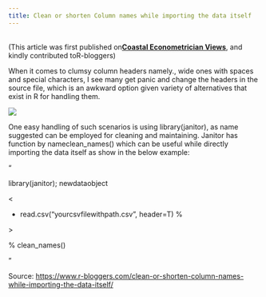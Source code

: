 ```yaml
---
title: Clean or shorten Column names while importing the data itself
---
```


\
(This article was first published on[**Coastal Econometrician Views**](http://costaleconomist.blogspot.com/2017/08/clean-or-shorten-column-names-while.html), and kindly contributed toR-bloggers\)

When it comes to clumsy column headers namely., wide ones with spaces and special characters, I see many get panic and change the headers in the source file, which is an awkward option given variety of alternatives that exist in R for handling them.

![](http://img2.tuicool.com/MfqeMz3.png!web)

One easy handling of such scenarios is using library\(janitor\), as name suggested can be employed for cleaning and maintaining. Janitor has function by nameclean\_names\(\) which can be useful while directly importing the data itself as show in the below example:

“

library\(janitor\); newdataobject

&lt;

- read.csv\(“yourcsvfilewithpath.csv”, header=T\) %

&gt;

% clean\_names\(\)

”


Source:  https://www.r-bloggers.com/clean-or-shorten-column-names-while-importing-the-data-itself/